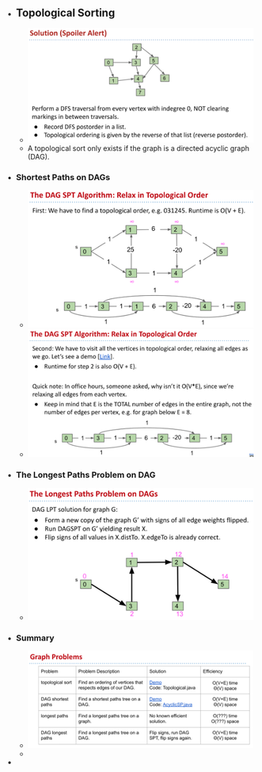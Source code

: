 - ## Topological Sorting
	- ![image.png](../assets/image_1675490088444_0.png)
	- A topological sort only exists if the graph is a directed acyclic graph (DAG).
- ### Shortest Paths on DAGs
	- ![image.png](../assets/image_1675496303805_0.png)
	- ![image.png](../assets/image_1675496345454_0.png)
- ### The Longest Paths Problem on DAG
	- ![image.png](../assets/image_1675496812842_0.png)
- ### Summary
	- ![image.png](../assets/image_1675496962641_0.png)
	-
-
